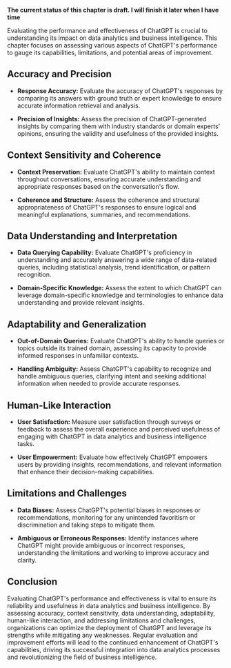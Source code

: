 **The current status of this chapter is draft. I will finish it later when I have time**

Evaluating the performance and effectiveness of ChatGPT is crucial to understanding its impact on data analytics and business intelligence. This chapter focuses on assessing various aspects of ChatGPT's performance to gauge its capabilities, limitations, and potential areas of improvement.

Accuracy and Precision
----------------------

* **Response Accuracy:** Evaluate the accuracy of ChatGPT's responses by comparing its answers with ground truth or expert knowledge to ensure accurate information retrieval and analysis.

* **Precision of Insights:** Assess the precision of ChatGPT-generated insights by comparing them with industry standards or domain experts' opinions, ensuring the validity and usefulness of the provided insights.

Context Sensitivity and Coherence
---------------------------------

* **Context Preservation:** Evaluate ChatGPT's ability to maintain context throughout conversations, ensuring accurate understanding and appropriate responses based on the conversation's flow.

* **Coherence and Structure:** Assess the coherence and structural appropriateness of ChatGPT's responses to ensure logical and meaningful explanations, summaries, and recommendations.

Data Understanding and Interpretation
-------------------------------------

* **Data Querying Capability:** Evaluate ChatGPT's proficiency in understanding and accurately answering a wide range of data-related queries, including statistical analysis, trend identification, or pattern recognition.

* **Domain-Specific Knowledge:** Assess the extent to which ChatGPT can leverage domain-specific knowledge and terminologies to enhance data understanding and provide relevant insights.

Adaptability and Generalization
-------------------------------

* **Out-of-Domain Queries:** Evaluate ChatGPT's ability to handle queries or topics outside its trained domain, assessing its capacity to provide informed responses in unfamiliar contexts.

* **Handling Ambiguity:** Assess ChatGPT's capability to recognize and handle ambiguous queries, clarifying intent and seeking additional information when needed to provide accurate responses.

Human-Like Interaction
----------------------

* **User Satisfaction:** Measure user satisfaction through surveys or feedback to assess the overall experience and perceived usefulness of engaging with ChatGPT in data analytics and business intelligence tasks.

* **User Empowerment:** Evaluate how effectively ChatGPT empowers users by providing insights, recommendations, and relevant information that enhance their decision-making capabilities.

Limitations and Challenges
--------------------------

* **Data Biases:** Assess ChatGPT's potential biases in responses or recommendations, monitoring for any unintended favoritism or discrimination and taking steps to mitigate them.

* **Ambiguous or Erroneous Responses:** Identify instances where ChatGPT might provide ambiguous or incorrect responses, understanding the limitations and working to improve accuracy and clarity.

Conclusion
----------

Evaluating ChatGPT's performance and effectiveness is vital to ensure its reliability and usefulness in data analytics and business intelligence. By assessing accuracy, context sensitivity, data understanding, adaptability, human-like interaction, and addressing limitations and challenges, organizations can optimize the deployment of ChatGPT and leverage its strengths while mitigating any weaknesses. Regular evaluation and improvement efforts will lead to the continued enhancement of ChatGPT's capabilities, driving its successful integration into data analytics processes and revolutionizing the field of business intelligence.

